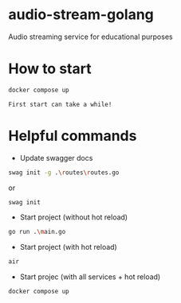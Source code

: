 # audio-stream-golang
Audio streaming service for educational purposes

# How to start

```bash
docker compose up
```
`First start can take a while!`

# Helpful commands
- Update swagger docs
``` bash
swag init -g .\routes\routes.go
```
or
```bash
swag init
```

- Start project (without hot reload)
```bash
go run .\main.go
```
- Start project (with hot reload)
```bash
air
```
- Start projec (with all services + hot reload)
```bash
docker compose up
```
